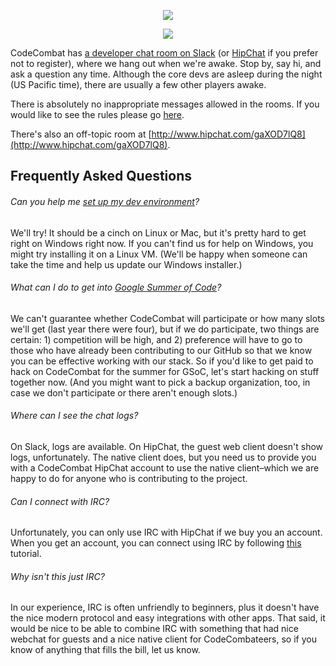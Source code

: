 <a href="https://coco-slack-invite.herokuapp.com"><div style="text-align:center"><img src="https://slack.global.ssl.fastly.net/ba3c/img/icons/app-256.png"></div></a>

<a href="https://www.hipchat.com/gkaufqwnj"><div style="text-align:center"><img src ="https://s3.amazonaws.com/uploads.uservoice.com/assets/074/143/315/original/Hipchat.png?AWSAccessKeyId=14D6VH0N6B73PJ6VE382&Expires=1485296322&Signature=GOQ2mimBxXfZyp9fjx7pc2Y8H5w%3D" /></div></a>

CodeCombat has [a developer chat room on Slack](https://coco-slack-invite.herokuapp.com/) (or [HipChat](https://www.hipchat.com/gkaufqwnj) if you prefer not to register), where we hang out when we're awake. Stop by, say hi, and ask a question any time. Although the core devs are asleep during the night (US Pacific time), there are usually a few other players awake.  

There is absolutely no inappropriate messages allowed in the rooms. If you would like to see the rules please go [here](https://github.com/codecombat/codecombat/wiki/Chat-Room-Rules).

There's also an off-topic room at [http://www.hipchat.com/gaXOD7lQ8](http://www.hipchat.com/gaXOD7lQ8).

## Frequently Asked Questions

###### Can you help me [set up my dev environment](https://github.com/codecombat/codecombat/wiki/Dev-Setup:-General-Information)?

We'll try! It should be a cinch on Linux or Mac, but it's pretty hard to get right on Windows right now. If you can't find us for help on Windows, you might try installing it on a Linux VM. (We'll be happy when someone can take the time and help us update our Windows installer.)

###### What can I do to get into [Google Summer of Code](https://github.com/codecombat/codecombat/wiki/Summer-Project-Ideas-List)?

We can't guarantee whether CodeCombat will participate or how many slots we'll get (last year there were four), but if we do participate, two things are certain: 1) competition will be high, and 2) preference will have to go to those who have already been contributing to our GitHub so that we know you can be effective working with our stack. So if you'd like to get paid to hack on CodeCombat for the summer for GSoC, let's start hacking on stuff together now. (And you might want to pick a backup organization, too, in case we don't participate or there aren't enough slots.)

###### Where can I see the chat logs?

On Slack, logs are available. On HipChat, the guest web client doesn't show logs, unfortunately. The native client does, but you need us to provide you with a CodeCombat HipChat account to use the native client–which we are happy to do for anyone who is contributing to the project.

###### Can I connect with IRC?

Unfortunately, you can only use IRC with HipChat if we buy you an account.  When you get an account, you can connect using IRC by following [this](http://larryfox.us/writing/hipchat-with-irc/) tutorial.

###### Why isn't this just IRC?

In our experience, IRC is often unfriendly to beginners, plus it doesn't have the nice modern protocol and easy integrations with other apps. That said, it would be nice to be able to combine IRC with something that had nice webchat for guests and a nice native client for CodeCombateers, so if you know of anything that fills the bill, let us know.